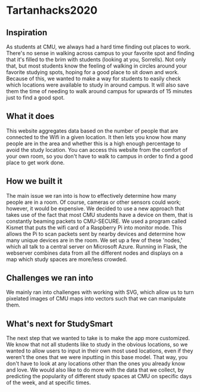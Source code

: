 # Tartanhacks2020

## Inspiration
As students at CMU, we always had a hard time finding out places to work. There's no sense in walking across campus to your favorite spot and finding that it's filled to the brim with students (looking at you, Sorrells). Not only that, but most students know the feeling of walking in circles around your favorite studying spots, hoping for a good place to sit down and work. Because of this, we wanted to make a way for students to easily check which locations were available to study in around campus. It will also save them the time of needing to walk around campus for upwards of 15 minutes just to find a good spot.

## What it does
This website aggregates data based on the number of people that are connected to the Wifi in a given location. It then lets you know how many people are in the area and whether this is a high enough percentage to avoid the study location. You can access this website from the comfort of your own room, so you don't have to walk to campus in order to find a good place to get work done.

## How we built it
The main issue we ran into is how to effectively determine how many people are in a room. Of course, cameras or other sensors could work; however, it would be expensive. We decided to use a new approach that takes use of the fact that most CMU students have a device on them, that is constantly beaming packets to CMU-SECURE. We used a program called Kismet that puts the wifi card of a Raspberry Pi into monitor mode. This allows the Pi to scan packets sent by nearby devices and determine how many unique devices are in the room. We set up a few of these 'nodes,' which all talk to a central server on Microsoft Azure. Running in Flask, the webserver combines data from all the different nodes and displays on a map which study spaces are more/less crowded.

## Challenges we ran into
We mainly ran into challenges with working with SVG, which allow us to turn pixelated images of CMU maps into vectors such that we can manipulate them.

## What's next for StudySmart
The next step that we wanted to take is to make the app more customized. We know that not all students like to study in the obvious locations, so we wanted to allow users to input in their own most used locations, even if they weren't the ones that we were inputting in this base model. That way, you don't have to look at any locations other than the ones you already know and love. We would also like to do more with the data that we collect, by predicting the popularity of different study spaces at CMU on specific days of the week, and at specific times.